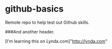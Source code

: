 # github-basics
Remote repo to help test out Github skills.

###And another header.

[I'm learning this on Lynda.com]"http://lynda.com"
